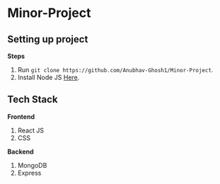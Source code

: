 # Minor-Project

## Setting up project
**Steps**
1. Run `git clone https://github.com/Anubhav-Ghosh1/Minor-Project`.
2. Install Node JS [Here](https://nodejs.org/en).

## Tech Stack
**Frontend**
1. React JS
2. CSS

**Backend**
1. MongoDB
2. Express

